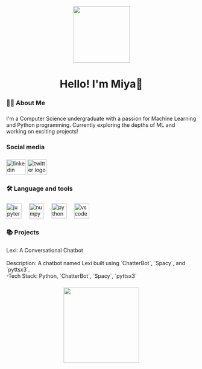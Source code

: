 <div align="center">
  <img height="150" src="https://i.pinimg.com/564x/28/2b/12/282b12825e85ec9a1e2738e2745554e9.jpg"  />
</div>

###

<h1 align="center">Hello! I'm Miya👋</h1>

###

<h3 align="left">👩‍💻  About Me</h3>

###

<p align="left">I'm a Computer Science undergraduate with a passion for Machine Learning and Python programming. Currently exploring the depths of ML and working on exciting projects!</p>

###

<h3 align="left">Social media</h3>

###

<div align="left">
  <img src="https://raw.githubusercontent.com/maurodesouza/profile-readme-generator/master/src/assets/icons/social/linkedin/default.svg" width="52" height="40" alt="linkedin logo"  />
  <a href="https://x.com/MiyaSiyamthanda" target="_blank">
    <img src="https://raw.githubusercontent.com/maurodesouza/profile-readme-generator/master/src/assets/icons/social/twitter/default.svg" width="52" height="40" alt="twitter logo"  />
  </a>
</div>

###

<h3 align="left">🛠 Language and tools</h3>

###

<div align="left">
  <img src="https://cdn.jsdelivr.net/gh/devicons/devicon/icons/jupyter/jupyter-original.svg" height="40" alt="jupyter logo"  />
  <img width="12" />
  <img src="https://cdn.jsdelivr.net/gh/devicons/devicon/icons/numpy/numpy-original.svg" height="40" alt="numpy logo"  />
  <img width="12" />
  <img src="https://cdn.jsdelivr.net/gh/devicons/devicon/icons/python/python-original.svg" height="40" alt="python logo"  />
  <img width="12" />
  <img src="https://cdn.jsdelivr.net/gh/devicons/devicon/icons/vscode/vscode-original.svg" height="40" alt="vscode logo"  />
</div>

###

<h3 align="left">📚 Projects</h3>

###

<p align="left">Lexi: A Conversational Chatbot<br><br>Description: A chatbot named Lexi built using `ChatterBot`, `Spacy`, and `pyttsx3`.<br>-Tech Stack: Python, `ChatterBot`, `Spacy`, `pyttsx3`</p>

###

<div align="center">
  <img height="200" src="https://gifdb.com/images/high/good-morning-anime-cute-girl-waving-gw79bbwj5xrxvnk6.webp"  />
</div>

###
